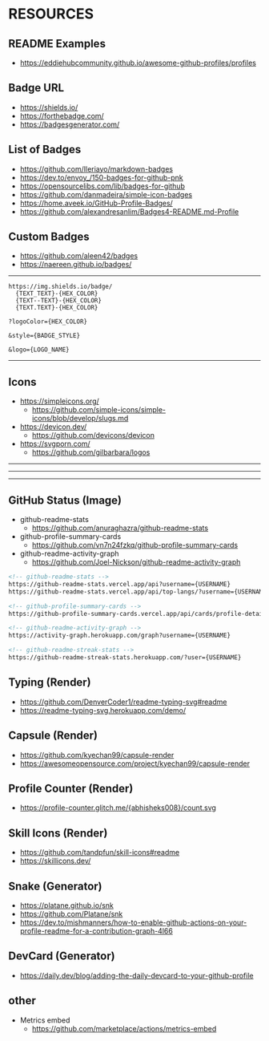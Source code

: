 # RESOURCES


## README Examples

- https://eddiehubcommunity.github.io/awesome-github-profiles/profiles

## Badge URL

- https://shields.io/
- https://forthebadge.com/
- https://badgesgenerator.com/

## List of Badges

- https://github.com/Ileriayo/markdown-badges
- https://dev.to/envoy_/150-badges-for-github-pnk
- https://opensourcelibs.com/lib/badges-for-github
- https://github.com/danmadeira/simple-icon-badges
- https://home.aveek.io/GitHub-Profile-Badges/
- https://github.com/alexandresanlim/Badges4-README.md-Profile

## Custom Badges

- https://github.com/aleen42/badges
- https://naereen.github.io/badges/

---

```
https://img.shields.io/badge/
  {TEXT_TEXT}-{HEX_COLOR}
  {TEXT--TEXT}-{HEX_COLOR}
  {TEXT.TEXT}-{HEX_COLOR}

?logoColor={HEX_COLOR}

&style={BADGE_STYLE}

&logo={LOGO_NAME}

```

---

## Icons
- https://simpleicons.org/
  - https://github.com/simple-icons/simple-icons/blob/develop/slugs.md
- https://devicon.dev/
  - https://github.com/devicons/devicon
- https://svgporn.com/
  - https://github.com/gilbarbara/logos


---
---
---

## GitHub Status (Image)

- github-readme-stats
  - https://github.com/anuraghazra/github-readme-stats
- github-profile-summary-cards
  - https://github.com/vn7n24fzkq/github-profile-summary-cards
- github-readme-activity-graph
  - https://github.com/Joel-Nickson/github-readme-activity-graph

```md
<!-- github-readme-stats -->
https://github-readme-stats.vercel.app/api?username={USERNAME}
https://github-readme-stats.vercel.app/api/top-langs/?username={USERNAME}

<!-- github-profile-summary-cards -->
https://github-profile-summary-cards.vercel.app/api/cards/profile-details?username={USERNAME}

<!-- github-readme-activity-graph -->
https://activity-graph.herokuapp.com/graph?username={USERNAME}

<!-- github-readme-streak-stats -->
https://github-readme-streak-stats.herokuapp.com/?user={USERNAME}
```

## Typing (Render)

- https://github.com/DenverCoder1/readme-typing-svg#readme
- https://readme-typing-svg.herokuapp.com/demo/

## Capsule (Render)

- https://github.com/kyechan99/capsule-render
- https://awesomeopensource.com/project/kyechan99/capsule-render

## Profile Counter (Render)

- https://profile-counter.glitch.me/{abhisheks008}/count.svg

## Skill Icons (Render)

- https://github.com/tandpfun/skill-icons#readme
- https://skillicons.dev/

## Snake (Generator)
- https://platane.github.io/snk
- https://github.com/Platane/snk
- https://dev.to/mishmanners/how-to-enable-github-actions-on-your-profile-readme-for-a-contribution-graph-4l66

## DevCard (Generator)

- https://daily.dev/blog/adding-the-daily-devcard-to-your-github-profile

## other

- Metrics embed
  - https://github.com/marketplace/actions/metrics-embed